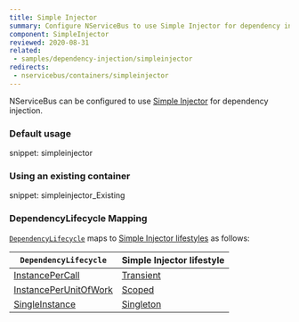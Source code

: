 ```yaml
---
title: Simple Injector
summary: Configure NServiceBus to use Simple Injector for dependency injection.
component: SimpleInjector
reviewed: 2020-08-31
related:
 - samples/dependency-injection/simpleinjector
redirects:
 - nservicebus/containers/simpleinjector
---
```



NServiceBus can be configured to use [Simple Injector](https://simpleinjector.org) for dependency injection.


### Default usage

snippet: simpleinjector


### Using an existing container

snippet: simpleinjector_Existing


### DependencyLifecycle Mapping

[`DependencyLifecycle`](/nservicebus/dependency-injection/) maps to [Simple Injector lifestyles](https://simpleinjector.readthedocs.io/en/latest/lifetimes.html) as follows:

| `DependencyLifecycle`                                                                                             | Simple Injector lifestyle                                                                                                        |
|-----------------------------------------------------------------------------------------------------------------|---------------------------------------------------------------------------------------------------------------------------|
| [InstancePerCall](/nservicebus/dependency-injection/)                                | [Transient](https://simpleinjector.readthedocs.io/en/latest/lifetimes.html#transient)         |
| [InstancePerUnitOfWork](/nservicebus/dependency-injection/)                    | [Scoped](https://simpleinjector.readthedocs.io/en/latest/lifetimes.html#perexecutioncontextscope) |
| [SingleInstance](/nservicebus/dependency-injection/)                                  | [Singleton](https://simpleinjector.readthedocs.io/en/latest/lifetimes.html#singleton)                          |
